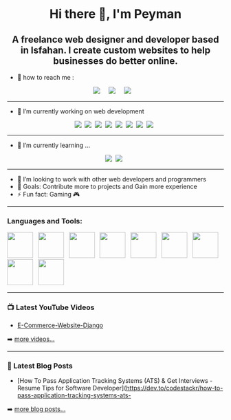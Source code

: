 <h1 align='center'> Hi there 👋, I'm Peyman </h1>


<h2 align='center'>
  A freelance web designer and developer based in Isfahan. I create custom websites to help businesses do better online.
</h2> 

- 💬 how to reach me :
<p align='center'>  
  <a href="https://www.linkedin.com/in/peyman-javidan-583490174/"><img src="https://img.shields.io/badge/linkedin-%230077B5.svg?&style=for-the-badge&logo=linkedin&logoColor=white" /></a>&nbsp;&nbsp;&nbsp;&nbsp;
  <a href="mailto:p.javidan1988@gmail.com"><img src="https://img.shields.io/badge/gmail-%23D14836.svg?&style=for-the-badge&logo=gmail&logoColor=white" /></a>&nbsp;&nbsp;&nbsp;&nbsp;
    <a href="https://p-javidan.ir/home_en/"><img src="https://img.shields.io/website?label=p-javidan.ir&style=for-the-badge&url=https%3A%2F%2Fp-javidan.ir" /></a>&nbsp;&nbsp;&nbsp;&nbsp;
</p>

<hr>

- 🔭 I’m currently working on web development



<p align='center'>
  <img src="https://img.shields.io/badge/html5%20-%23e34f26.svg?&style=for-the-badge&logo=html5&logoColor=white" />&nbsp;&nbsp;<img src="https://img.shields.io/badge/CSS3-1572B6?&style=for-the-badge&logo=css3&logoColor=white" />&nbsp;&nbsp;<img src="https://img.shields.io/badge/Bootstrap-563D7C?style=for-the-badge&logo=bootstrap&logoColor=white">&nbsp;&nbsp;<img src="https://img.shields.io/badge/Docker-2496ED?style=for-the-badge&logo=docker&logoColor=white" />&nbsp;&nbsp;<img src="https://img.shields.io/badge/Python-3572A5?style=for-the-badge&logo=python&logoColor=white" />&nbsp;&nbsp;<img src="https://img.shields.io/badge/django-0F3C2D?style=for-the-badge&logo=Django&logoColor=white"/>&nbsp;&nbsp;<img src="https://img.shields.io/badge/php-4F5D95?style=for-the-badge&logo=PHP&logoColor=white"/>&nbsp;&nbsp;<img src="https://img.shields.io/badge/laravel-F7615C?style=for-the-badge&logo=laravel&logoColor=white"/>&nbsp;&nbsp;
</p>

<hr>

- 🌱 I’m currently learning ...



<p align='center'>
  <img src="https://img.shields.io/badge/java-B07219?style=for-the-badge&logo=java&logoColor=white" />&nbsp;&nbsp;<img src="https://img.shields.io/badge/kotlin-A97BFF?style=for-the-badge&logo=kotlin&logoColor=white" />&nbsp;&nbsp;
</p>

<hr>


- 👯 I’m looking to work with other web developers and programmers 
- 🥅 Goals: Contribute more to projects and Gain  more experience
- ⚡ Fun fact: Gaming 🎮


<hr>

### Languages and Tools:


<img width="60px" src="https://raw.githubusercontent.com/pjavidan1988/pjavidan1988/main/vscode.png" />&nbsp;&nbsp;
<img width="60px" src="https://raw.githubusercontent.com/pjavidan1988/pjavidan1988/main/phpstorm.png" />&nbsp;&nbsp;
<img width="60px" src="https://raw.githubusercontent.com/pjavidan1988/pjavidan1988/main/pycharm.png" />&nbsp;&nbsp;
<img width="60px" src="https://raw.githubusercontent.com/pjavidan1988/pjavidan1988/main/postgresql.png" />&nbsp;&nbsp;
<img width="60px" src="https://raw.githubusercontent.com/pjavidan1988/pjavidan1988/main/mysql.png" />&nbsp;&nbsp;
<img width="60px" src="https://raw.githubusercontent.com/pjavidan1988/pjavidan1988/main/Apache%20web%20server.png" />&nbsp;&nbsp;
<img width="60px" src="https://raw.githubusercontent.com/pjavidan1988/pjavidan1988/main/ubuntu.png" />&nbsp;&nbsp;
<img width="60px" src="https://raw.githubusercontent.com/pjavidan1988/pjavidan1988/main/ubuntu.png" />&nbsp;&nbsp;
<img width="60px" src="https://raw.githubusercontent.com/pjavidan1988/pjavidan1988/main/raspberry%20pi.png" />&nbsp;&nbsp;



<hr>



### 📺 Latest YouTube Videos

<!-- YOUTUBE:START -->
- [E-Commerce-Website-Django](https://www.youtube.com/watch?v=mFfOSfTY5GU)

<!-- YOUTUBE:END -->

➡️ [more videos...](https://www.youtube.com/channel/UCMwoBhDiEzJqi-4JT98VuUQ)

<hr>

### 📕 Latest Blog Posts

<!-- BLOG-POST-LIST:START -->
- [How To Pass Application Tracking Systems (ATS) & Get Interviews - Resume Tips for Software Developer](https://dev.to/codestackr/how-to-pass-application-tracking-systems-ats-
<!-- BLOG-POST-LIST:END -->

➡️ [more blog posts...](https://p-javidan.ir/blog_en/)
